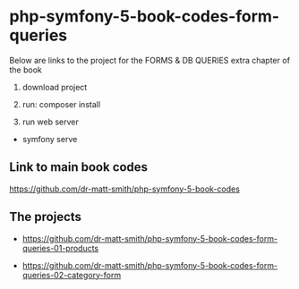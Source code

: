 # php-symfony-5-book-codes-form-queries

Below are links to the project for the FORMS & DB QUERIES extra chapter of the book

1. download project

1. run: composer install

1. run web server

  - symfony serve

## Link to main book codes

https://github.com/dr-matt-smith/php-symfony-5-book-codes

## The projects

- https://github.com/dr-matt-smith/php-symfony-5-book-codes-form-queries-01-products

- https://github.com/dr-matt-smith/php-symfony-5-book-codes-form-queries-02-category-form
